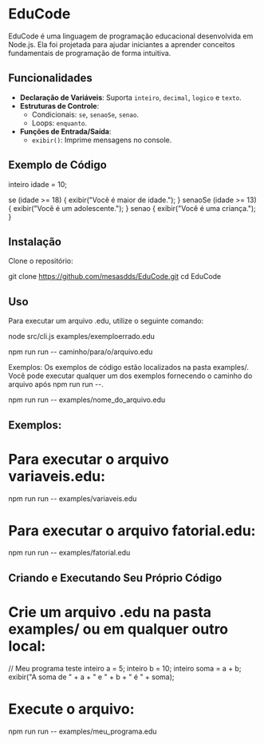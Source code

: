 # EduCode

EduCode é uma linguagem de programação educacional desenvolvida em Node.js. Ela foi projetada para ajudar iniciantes a aprender conceitos fundamentais de programação de forma intuitiva.

## Funcionalidades

- **Declaração de Variáveis**: Suporta `inteiro`, `decimal`, `logico` e `texto`.
- **Estruturas de Controle**:
  - Condicionais: `se`, `senaoSe`, `senao`.
  - Loops: `enquanto`.
- **Funções de Entrada/Saída**:
  - `exibir()`: Imprime mensagens no console.

## Exemplo de Código

inteiro idade = 10;

se (idade >= 18)
{
    exibir("Você é maior de idade.");
}
senaoSe (idade >= 13)
{
    exibir("Você é um adolescente.");
}
senao
{
    exibir("Você é uma criança.");
}

## Instalação

Clone o repositório:

git clone https://github.com/mesasdds/EduCode.git
cd EduCode

## Uso

Para executar um arquivo .edu, utilize o seguinte comando:

node src/cli.js examples/exemploerrado.edu

npm run run -- caminho/para/o/arquivo.edu

Exemplos:
Os exemplos de código estão localizados na pasta examples/. Você pode executar qualquer um dos exemplos fornecendo o caminho do arquivo após npm run run --.

npm run run -- examples/nome_do_arquivo.edu

## Exemplos:

# Para executar o arquivo variaveis.edu:

npm run run -- examples/variaveis.edu

# Para executar o arquivo fatorial.edu:

npm run run -- examples/fatorial.edu

## Criando e Executando Seu Próprio Código

# Crie um arquivo .edu na pasta examples/ ou em qualquer outro local:

// Meu programa teste
inteiro a = 5;
inteiro b = 10;
inteiro soma = a + b;
exibir("A soma de " + a + " e " + b + " é " + soma);

# Execute o arquivo:

npm run run -- examples/meu_programa.edu


